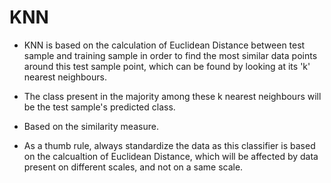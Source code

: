 # KNN

- KNN is based on the calculation of Euclidean Distance between test sample and training sample in order to find the most similar data points around this test sample point, which can be found by looking at its 'k' nearest neighbours.

- The class present in the majority among these k nearest neighbours will be the test sample's predicted class.

- Based on the similarity measure.

- As a thumb rule, always standardize the data as this classifier is based on the calcualtion of Euclidean Distance, which will be affected by data present on different scales, and not on a same scale.